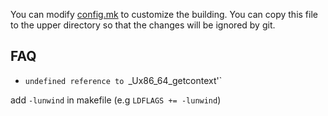 You can modify [config.mk](config.mk) to customize the building. You can copy
this file to the upper directory so that the changes will be ignored by git.

## FAQ

<!-- - `/usr/bin/ld: cannot find -lgssapi_krb5` -->
<!-- remove `-lgssapi_krb5` in [ps.mk](https://github.com/dmlc/ps-lite/blob/master/make/ps.mk) -->

- `undefined reference to `_Ux86_64_getcontext'`

add `-lunwind` in makefile (e.g `LDFLAGS += -lunwind`)
